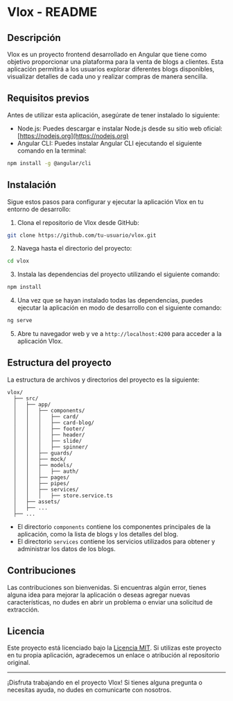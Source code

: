 # Vlox - README

## Descripción

Vlox es un proyecto frontend desarrollado en Angular que tiene como objetivo proporcionar una plataforma para la venta de blogs a clientes. Esta aplicación permitirá a los usuarios explorar diferentes blogs disponibles, visualizar detalles de cada uno y realizar compras de manera sencilla.

## Requisitos previos

Antes de utilizar esta aplicación, asegúrate de tener instalado lo siguiente:

- Node.js: Puedes descargar e instalar Node.js desde su sitio web oficial: [https://nodejs.org](https://nodejs.org)
- Angular CLI: Puedes instalar Angular CLI ejecutando el siguiente comando en la terminal:

```bash
npm install -g @angular/cli
```

## Instalación

Sigue estos pasos para configurar y ejecutar la aplicación Vlox en tu entorno de desarrollo:

1. Clona el repositorio de Vlox desde GitHub:

```bash
git clone https://github.com/tu-usuario/vlox.git
```

2. Navega hasta el directorio del proyecto:

```bash
cd vlox
```

3. Instala las dependencias del proyecto utilizando el siguiente comando:

```bash
npm install
```

4. Una vez que se hayan instalado todas las dependencias, puedes ejecutar la aplicación en modo de desarrollo con el siguiente comando:

```bash
ng serve
```

5. Abre tu navegador web y ve a `http://localhost:4200` para acceder a la aplicación Vlox.

## Estructura del proyecto

La estructura de archivos y directorios del proyecto es la siguiente:

```
vlox/
  ├── src/
  │   ├── app/
  │   │   ├── components/
  │   │   │   ├── card/
  │   │   │   ├── card-blog/
  │   │   │   ├── footer/
  │   │   │   ├── header/
  │   │   │   ├── slide/
  │   │   │   ├── spinner/
  │   │   ├── guards/
  │   │   ├── mock/
  │   │   ├── models/
  │   │   │   ├── auth/
  │   │   ├── pages/
  │   │   ├── pipes/
  │   │   ├── services/
  │   │   │   ├── store.service.ts
  │   ├── assets/
  │   ├── ...
  ├── ...
```

- El directorio `components` contiene los componentes principales de la aplicación, como la lista de blogs y los detalles del blog.
- El directorio `services` contiene los servicios utilizados para obtener y administrar los datos de los blogs.

## Contribuciones

Las contribuciones son bienvenidas. Si encuentras algún error, tienes alguna idea para mejorar la aplicación o deseas agregar nuevas características, no dudes en abrir un problema o enviar una solicitud de extracción.

## Licencia

Este proyecto está licenciado bajo la [Licencia MIT](https://opensource.org/licenses/MIT). Si utilizas este proyecto en tu propia aplicación, agradecemos un enlace o atribución al repositorio original.

---

¡Disfruta trabajando en el proyecto Vlox! Si tienes alguna pregunta o necesitas ayuda, no dudes en comunicarte con nosotros.
